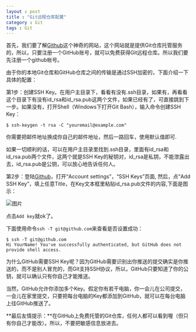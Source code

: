 ```yaml
---
layout : post
title : "Git远程仓库配置"
category : Git
tags : Git
---
```

首先，我们要了解[Github](https://github.com/)这个神奇的网站，这个网站就是提供Git仓库托管服务的，所以，只要注册一个GitHub账号，就可以免费获得Git远程仓库。所以我们要先注册一个github帐号。

由于你的本地Git仓库和GitHub仓库之间的传输是通过SSH加密的，下面介绍一下具体的配置：

第1步：创建SSH Key。在用户主目录下，看看有没有.ssh目录，如果有，再看看这个目录下有没有id_rsa和id_rsa.pub这两个文件，如果已经有了，可直接跳到下一步。如果没有，打开Shell（Windows下打开Git Bash），输入命令创建SSH Key：

	$ ssh-keygen -t rsa -C "youremail@example.com"

<!--more-->

你需要把邮件地址换成你自己的邮件地址，然后一路回车，使用默认值即可.

如果一切顺利的话，可以在用户主目录里找到.ssh目录，里面有id_rsa和id_rsa.pub两个文件，这两个就是SSH Key的秘钥对，id_rsa是私钥，不能泄露出去，id_rsa.pub是公钥，可以放心地告诉任何人。


第2步：登陆[Github](https://github.com/)，打开“Account settings”，“SSH Keys”页面,
然后，点“Add SSH Key”，填上任意Title，在Key文本框里粘贴id_rsa.pub文件的内容,下面是图示：

![图片](http://ww4.sinaimg.cn/mw690/bd5a4d63gw1ehobvqxm5rj20s70gydjg.jpg)

点击`Add key`就ok了。

下面使用命令`ssh -T git@github.com`来查看是否设置成功：

	$ ssh -T git@github.com
	Hi YourName! You've successfully authenticated, but GitHub does not provide shell access.

为什么GitHub需要SSH Key呢？因为GitHub需要识别出你推送的提交确实是你推送的，而不是别人冒充的，而Git支持SSH协议，所以，GitHub只要知道了你的公钥，就可以确认只有你自己才能推送。

当然，GitHub允许你添加多个Key。假定你有若干电脑，你一会儿在公司提交，一会儿在家里提交，只要把每台电脑的Key都添加到GitHub，就可以在每台电脑上往GitHub推送了。

**最后友情提示：**在GitHub上免费托管的Git仓库，任何人都可以看到喔（但只有你自己才能改）。所以，不要把敏感信息放进去。